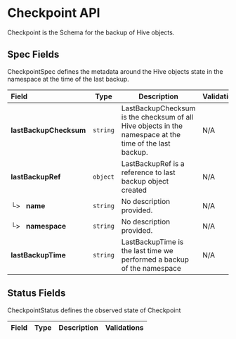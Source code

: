 # Checkpoint API

Checkpoint is the Schema for the backup of Hive objects.

## Spec Fields

CheckpointSpec defines the metadata around the Hive objects state in the namespace at the time of the last backup.

| Field | Type | Description | Validations |
|:---|---|---|---|
|  **lastBackupChecksum** | `string` | LastBackupChecksum is the checksum of all Hive objects in the namespace at the time of the last backup. | N/A |
|  **lastBackupRef** | `object` | LastBackupRef is a reference to last backup object created | N/A |
| └>&nbsp;&nbsp; **name** | `string` | No description provided. | N/A |
| └>&nbsp;&nbsp; **namespace** | `string` | No description provided. | N/A |
|  **lastBackupTime** | `string` | LastBackupTime is the last time we performed a backup of the namespace | N/A |
## Status Fields

CheckpointStatus defines the observed state of Checkpoint

| Field | Type | Description | Validations |
|:---|---|---|---|
